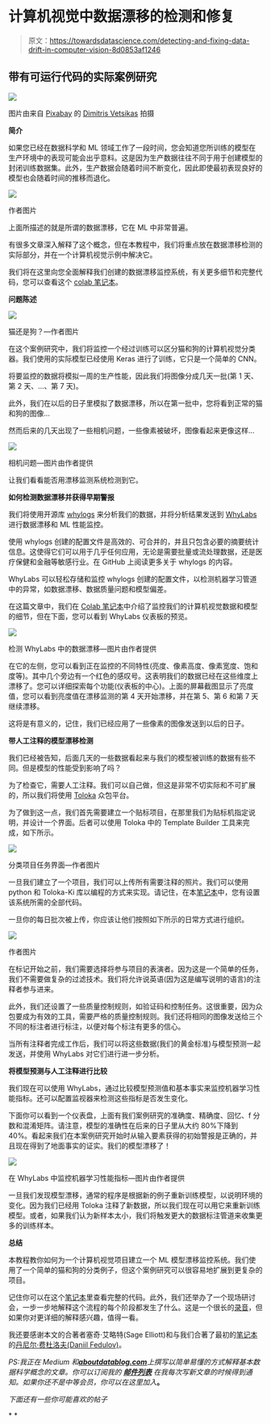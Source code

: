 # 计算机视觉中数据漂移的检测和修复

> 原文：<https://towardsdatascience.com/detecting-and-fixing-data-drift-in-computer-vision-8d0853af1246>

## 带有可运行代码的实际案例研究

![](img/62cd819e8dfdc17d14c2e4152139d49a.png)

图片由来自 [Pixabay](https://pixabay.com//?utm_source=link-attribution&utm_medium=referral&utm_campaign=image&utm_content=2396992) 的 [Dimitris Vetsikas](https://pixabay.com/users/dimitrisvetsikas1969-1857980/?utm_source=link-attribution&utm_medium=referral&utm_campaign=image&utm_content=2396992) 拍摄

**简介**

如果您已经在数据科学和 ML 领域工作了一段时间，您会知道您所训练的模型在生产环境中的表现可能会出乎意料。这是因为生产数据往往不同于用于创建模型的封闭训练数据集。此外，生产数据会随着时间不断变化，因此即使最初表现良好的模型也会随着时间的推移而退化。

![](img/daea6efdd869f6d628fcff3e984f5f39.png)

作者图片

上面所描述的就是所谓的数据漂移，它在 ML 中非常普遍。

有很多文章深入解释了这个概念，但在本教程中，我们将重点放在数据漂移检测的实际部分，并在一个计算机视觉示例中解决它。

我们将在这里向您全面解释我们创建的数据漂移监控系统，有关更多细节和完整代码，您可以查看这个 [colab 笔记本](https://colab.research.google.com/drive/1BnugKMNIChFugMafvgI0fE9SlAQ5EZ72?usp=sharing#scrollTo=n_84orsmBAYl)。

**问题陈述**

![](img/bfe24331a43293182728245c3c33ae59.png)

猫还是狗？—作者图片

在这个案例研究中，我们将监控一个经过训练可以区分猫和狗的计算机视觉分类器。我们使用的实际模型已经使用 Keras 进行了训练，它只是一个简单的 CNN。

将要监控的数据将模拟一周的生产性能，因此我们将图像分成几天一批(第 1 天、第 2 天、…、第 7 天)。

此外，我们在以后的日子里模拟了数据漂移，所以在第一批中，您将看到正常的猫和狗的图像…

然而后来的几天出现了一些相机问题，一些像素被破坏，图像看起来更像这样…

![](img/7fd266f8e9653d232787d706f336745c.png)

相机问题—图片由作者提供

让我们看看能否用漂移监测系统检测到它。

**如何检测数据漂移并获得早期警报**

我们将使用开源库 [whylogs](https://github.com/whylabs/whylogs) 来分析我们的数据，并将分析结果发送到 [WhyLabs](https://whylabs.ai/) 进行数据漂移和 ML 性能监控。

使用 whylogs 创建的配置文件是高效的、可合并的，并且只包含必要的摘要统计信息。这使得它们可以用于几乎任何应用，无论是需要批量或流处理数据，还是医疗保健和金融等敏感行业。在 GitHub 上阅读更多关于 whylogs 的内容。

WhyLabs 可以轻松存储和监控 whylogs 创建的配置文件，以检测机器学习管道中的异常，如数据漂移、数据质量问题和模型偏差。

在这篇文章中，我们在 [Colab 笔记本](https://colab.research.google.com/drive/1BnugKMNIChFugMafvgI0fE9SlAQ5EZ72)中介绍了监控我们的计算机视觉数据和模型的细节，但在下面，您可以看到 WhyLabs 仪表板的预览。

![](img/c65a79b95abdfcb51cebe93f84fb2fb3.png)

检测 WhyLabs 中的数据漂移—图片由作者提供

在它的左侧，您可以看到正在监控的不同特性(亮度、像素高度、像素宽度、饱和度等)。其中几个旁边有一个红色的感叹号。这表明我们的数据已经在这些维度上漂移了。您可以详细探索每个功能(仪表板的中心)。上面的屏幕截图显示了亮度值，您可以看到亮度值在漂移监测的第 4 天开始漂移，并在第 5、第 6 和第 7 天继续漂移。

这将是有意义的，记住，我们已经应用了一些像素的图像发送到以后的日子。

**带人工注释的模型漂移检测**

我们已经被告知，后面几天的一些数据看起来与我们的模型被训练的数据有些不同。但是模型的性能受到影响了吗？

为了检查它，需要人工注释。我们可以自己做，但这是非常不切实际和不可扩展的，所以我们将使用 [Toloka](https://toloka.ai/) 众包平台。

为了做到这一点，我们首先需要建立一个贴标项目，在那里我们为贴标机指定说明，并设计一个界面。后者可以使用 Toloka 中的 Template Builder 工具来完成，如下所示。

![](img/0b00a9ec8f2d8859088aa3aad9adf6f0.png)

分类项目任务界面—作者图片

一旦我们建立了一个项目，我们可以上传所有需要注释的照片。我们可以使用 python 和 Toloka-Ki 库以编程的方式来实现。请记住，在本[笔记本](https://colab.research.google.com/drive/1BnugKMNIChFugMafvgI0fE9SlAQ5EZ72?usp=sharing#scrollTo=n_84orsmBAYl)中，您有设置该系统所需的全部代码。

一旦你的每日批次被上传，你应该让他们按照如下所示的日常方式进行组织。

![](img/44fc28da64206e54f39a56bd0d267caf.png)

作者图片

在标记开始之前，我们需要选择将参与项目的表演者。因为这是一个简单的任务，我们不需要做复杂的过滤技术。我们将允许说英语(因为这是编写说明的语言)的注释者参与进来。

此外，我们还设置了一些质量控制规则，如验证码和控制任务。这很重要，因为众包要成为有效的工具，需要严格的质量控制规则。我们还将相同的图像发送给三个不同的标注者进行标注，以便对每个标注有更多的信心。

当所有注释者完成工作后，我们可以将这些数据(我们的黄金标准)与模型预测一起发送，并使用 WhyLabs 对它们进行进一步分析。

**将模型预测与人工注释进行比较**

我们现在可以使用 WhyLabs，通过比较模型预测值和基本事实来监控机器学习性能指标。还可以配置监视器来检测这些指标是否发生变化。

下面你可以看到一个仪表盘，上面有我们案例研究的准确度、精确度、回忆、f 分数和混淆矩阵。请注意，模型的准确性在后来的日子里从大约 80%下降到 40%。看起来我们在本案例研究开始时从输入要素获得的初始警报是正确的，并且现在得到了地面事实的证实。我们的模型漂移了！

![](img/9103f918dbf2f563d01795991af6c7d4.png)

在 WhyLabs 中监控机器学习性能指标—图片由作者提供

一旦我们发现模型漂移，通常的程序是根据新的例子重新训练模型，以说明环境的变化。因为我们已经用 Toloka 注释了新数据，所以我们现在可以用它来重新训练模型。或者，如果我们认为新样本太小，我们将触发更大的数据标注管道来收集更多的训练样本。

**总结**

本教程教你如何为一个计算机视觉项目建立一个 ML 模型漂移监控系统。我们使用了一个简单的猫和狗的分类例子，但这个案例研究可以很容易地扩展到更复杂的项目。

记住你可以在这个[笔记本](https://colab.research.google.com/drive/1BnugKMNIChFugMafvgI0fE9SlAQ5EZ72?usp=sharing#scrollTo=ocxaBmVBRQsM)里查看完整的代码。此外，我们还举办了一个现场研讨会，一步一步地解释这个流程的每个阶段都发生了什么。这是一个很长的[录音](https://www.youtube.com/watch?v=hLXTaIO7Q8o)，但如果你对更详细的解释感兴趣，值得一看。

我还要感谢本文的合著者塞奇·艾略特(Sage Elliott)和与我们合著了最初的[笔记本](https://colab.research.google.com/drive/1BnugKMNIChFugMafvgI0fE9SlAQ5EZ72?usp=sharing#scrollTo=ocxaBmVBRQsM)的[丹尼尔·费杜洛夫(Daniil Fedulov)](https://www.linkedin.com/in/daniil-fedulov-17949479/)。

*PS:我正在 Medium 和*[***aboutdatablog.com***](https://www.aboutdatablog.com/)*上撰写以简单易懂的方式解释基本数据科学概念的文章。你可以订阅我的* [***邮件列表***](https://medium.com/subscribe/@konkiewicz.m) *在我每次写新文章的时候得到通知。如果你还不是中等会员，你可以在这里加入*[](https://medium.com/@konkiewicz.m/membership)**。**

*下面还有一些你可能喜欢的帖子*

*[](/visual-question-answering-challenge-51c4623ddfa5)  [](/top-8-magic-commands-in-jupyter-notebook-c1582e813560)  [](/how-to-do-data-labeling-versioning-and-management-for-ml-ba0345e7988)  [](/jupyter-notebook-autocompletion-f291008c66c) *